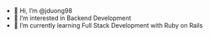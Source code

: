 - 👋 Hi, I’m @jduong98
- 👀 I’m interested in Backend Development
- 🌱 I’m currently learning Full Stack Development with Ruby on Rails

<!---
jduong98/jduong98 is a ✨ special ✨ repository because its `README.md` (this file) appears on your GitHub profile.
You can click the Preview link to take a look at your changes.
--->
